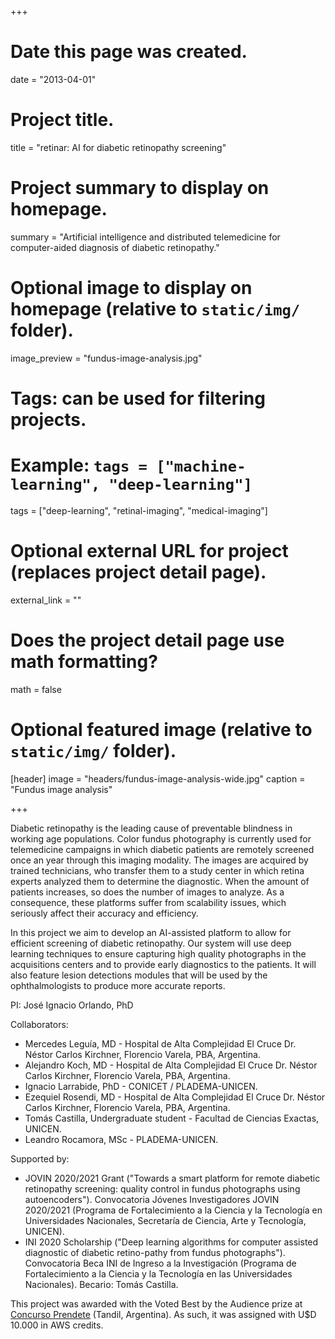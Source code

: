 +++
# Date this page was created.
date = "2013-04-01"

# Project title.
title = "retinar: AI for diabetic retinopathy screening"

# Project summary to display on homepage.
summary = "Artificial intelligence and distributed telemedicine for computer-aided diagnosis of diabetic retinopathy."

# Optional image to display on homepage (relative to `static/img/` folder).
image_preview = "fundus-image-analysis.jpg"

# Tags: can be used for filtering projects.
# Example: `tags = ["machine-learning", "deep-learning"]`
tags = ["deep-learning", "retinal-imaging", "medical-imaging"]

# Optional external URL for project (replaces project detail page).
external_link = ""

# Does the project detail page use math formatting?
math = false

# Optional featured image (relative to `static/img/` folder).
[header]
image = "headers/fundus-image-analysis-wide.jpg"
caption = "Fundus image analysis"

+++

Diabetic retinopathy is the leading cause of preventable blindness in working age populations. Color fundus photography is currently used for telemedicine campaigns in which diabetic patients are remotely screened once an year through this imaging modality. The images are acquired by trained technicians, who transfer them to a study center in which retina experts analyzed them to determine the diagnostic. When the amount of patients increases, so does the number of images to analyze. As a consequence, these platforms suffer from scalability issues, which seriously affect their accuracy and efficiency.

In this project we aim to develop an AI-assisted platform to allow for efficient screening of diabetic retinopathy. Our system will use deep learning techniques to ensure capturing high quality photographs in the acquisitions centers and to provide early diagnostics to the patients. It will also feature lesion detections modules that will be used by the ophthalmologists to produce more accurate reports.

PI: José Ignacio Orlando, PhD

Collaborators:
* Mercedes Leguía, MD - Hospital de Alta Complejidad El Cruce Dr. Néstor Carlos Kirchner, Florencio Varela, PBA, Argentina.
* Alejandro Koch, MD - Hospital de Alta Complejidad El Cruce Dr. Néstor Carlos Kirchner, Florencio Varela, PBA, Argentina.
* Ignacio Larrabide, PhD - CONICET / PLADEMA-UNICEN.
* Ezequiel Rosendi, MD - Hospital de Alta Complejidad El Cruce Dr. Néstor Carlos Kirchner, Florencio Varela, PBA, Argentina.
* Tomás Castilla, Undergraduate student - Facultad de Ciencias Exactas, UNICEN.
* Leandro Rocamora, MSc - PLADEMA-UNICEN.

Supported by:
* JOVIN 2020/2021 Grant ("Towards a smart platform for remote diabetic retinopathy screening: quality control in fundus photographs using autoencoders"). Convocatoria Jóvenes Investigadores JOVIN  2020/2021 (Programa de Fortalecimiento a la Ciencia y la Tecnología en Universidades Nacionales, Secretaría de Ciencia, Arte y Tecnología, UNICEN).
* INI 2020 Scholarship ("Deep learning algorithms for computer assisted diagnostic of diabetic retino-pathy from fundus photographs"). Convocatoria Beca INI de Ingreso a la Investigación (Programa de Fortalecimiento a la Ciencia y la Tecnología en las Universidades Nacionales). Becario: Tomás Castilla.

This project was awarded with the Voted Best by the Audience prize at [Concurso Prendete](https://www.prendete.com.ar/) (Tandil, Argentina). As such, it was assigned with U$D 10.000 in AWS credits.

